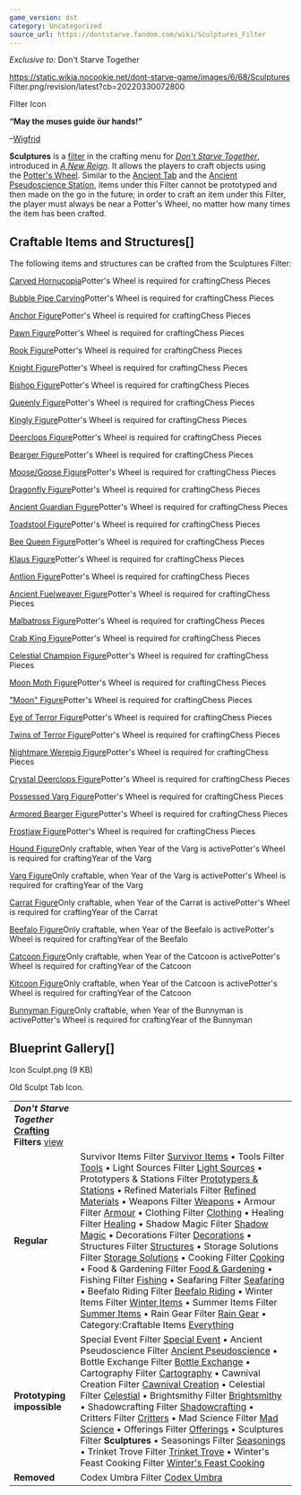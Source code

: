 ```yaml
---
game_version: dst
category: Uncategorized
source_url: https://dontstarve.fandom.com/wiki/Sculptures_Filter
---
```


*Exclusive to:* Don't Starve Together

 https://static.wikia.nocookie.net/dont-starve-game/images/6/68/Sculptures Filter.png/revision/latest?cb=20220330072800 

Filter Icon

 

**“**May the muses guide öur hands!**”**

–[Wigfrid](/wiki/Wigfrid "Wigfrid")

**Sculptures** is a [filter](/wiki/Crafting#Crafting_Filter "Crafting") in the crafting menu for *[Don't Starve Together](/wiki/Don%27t_Starve_Together "Don't Starve Together")*, introduced in *[A New Reign](/wiki/A_New_Reign "A New Reign")*. It allows the players to craft objects using the [Potter's Wheel](/wiki/Potter%27s_Wheel "Potter's Wheel"). Similar to the [Ancient Tab](/wiki/Ancient_Tab "Ancient Tab") and the [Ancient Pseudoscience Station](/wiki/Ancient_Pseudoscience_Station "Ancient Pseudoscience Station"), items under this Filter cannot be prototyped and then made on the go in the future; in order to craft an item under this Filter, the player must always be near a Potter's Wheel, no matter how many times the item has been crafted.

## Craftable Items and Structures[]

The following items and structures can be crafted from the Sculptures Filter:

[Carved Hornucopia](/wiki/Chess_Pieces#Carved_Hornucopia "Chess Pieces")Potter's Wheel is required for craftingChess Pieces

[Bubble Pipe Carving](/wiki/Chess_Pieces#Bubble_Pipe_Carving "Chess Pieces")Potter's Wheel is required for craftingChess Pieces

[Anchor Figure](/wiki/Chess_Pieces#Anchor_Figure "Chess Pieces")Potter's Wheel is required for craftingChess Pieces

[Pawn Figure](/wiki/Chess_Pieces#Pawn_Figure "Chess Pieces")Potter's Wheel is required for craftingChess Pieces

[Rook Figure](/wiki/Chess_Pieces#Rook_Figure "Chess Pieces")Potter's Wheel is required for craftingChess Pieces

[Knight Figure](/wiki/Chess_Pieces#Knight_Figure "Chess Pieces")Potter's Wheel is required for craftingChess Pieces

[Bishop Figure](/wiki/Chess_Pieces#Bishop_Figure "Chess Pieces")Potter's Wheel is required for craftingChess Pieces

[Queenly Figure](/wiki/Chess_Pieces#Queenly_Figure "Chess Pieces")Potter's Wheel is required for craftingChess Pieces

[Kingly Figure](/wiki/Chess_Pieces#Kingly_Figure "Chess Pieces")Potter's Wheel is required for craftingChess Pieces

[Deerclops Figure](/wiki/Chess_Pieces#Deerclops_Figure "Chess Pieces")Potter's Wheel is required for craftingChess Pieces

[Bearger Figure](/wiki/Chess_Pieces#Bearger_Figure "Chess Pieces")Potter's Wheel is required for craftingChess Pieces

[Moose/Goose Figure](/wiki/Chess_Pieces#Moose/Goose_Figure "Chess Pieces")Potter's Wheel is required for craftingChess Pieces

[Dragonfly Figure](/wiki/Chess_Pieces#Dragonfly_Figure "Chess Pieces")Potter's Wheel is required for craftingChess Pieces

[Ancient Guardian Figure](/wiki/Chess_Pieces#Ancient_Guardian_Figure "Chess Pieces")Potter's Wheel is required for craftingChess Pieces

[Toadstool Figure](/wiki/Chess_Pieces#Toadstool_Figure "Chess Pieces")Potter's Wheel is required for craftingChess Pieces

[Bee Queen Figure](/wiki/Chess_Pieces#Bee_Queen_Figure "Chess Pieces")Potter's Wheel is required for craftingChess Pieces

[Klaus Figure](/wiki/Chess_Pieces#Klaus_Figure "Chess Pieces")Potter's Wheel is required for craftingChess Pieces

[Antlion Figure](/wiki/Chess_Pieces#Antlion_Figure "Chess Pieces")Potter's Wheel is required for craftingChess Pieces

[Ancient Fuelweaver Figure](/wiki/Chess_Pieces#Ancient_Fuelweaver_Figure "Chess Pieces")Potter's Wheel is required for craftingChess Pieces

[Malbatross Figure](/wiki/Chess_Pieces#Malbatross_Figure "Chess Pieces")Potter's Wheel is required for craftingChess Pieces

[Crab King Figure](/wiki/Chess_Pieces#Crab_King_Figure "Chess Pieces")Potter's Wheel is required for craftingChess Pieces

[Celestial Champion Figure](/wiki/Chess_Pieces#Celestial_Champion_Figure "Chess Pieces")Potter's Wheel is required for craftingChess Pieces

[Moon Moth Figure](/wiki/Chess_Pieces#Moon_Moth_Figure "Chess Pieces")Potter's Wheel is required for craftingChess Pieces

["Moon" Figure](/wiki/Chess_Pieces#"Moon"_Figure "Chess Pieces")Potter's Wheel is required for craftingChess Pieces

[Eye of Terror Figure](/wiki/Chess_Pieces#Eye_of_Terror_Figure "Chess Pieces")Potter's Wheel is required for craftingChess Pieces

[Twins of Terror Figure](/wiki/Chess_Pieces#Twins_of_Terror_Figure "Chess Pieces")Potter's Wheel is required for craftingChess Pieces

[Nightmare Werepig Figure](/wiki/Chess_Pieces#Nightmare_Werepig_Figure "Chess Pieces")Potter's Wheel is required for craftingChess Pieces

[Crystal Deerclops Figure](/wiki/Chess_Pieces#Crystal_Deerclops_Figure "Chess Pieces")Potter's Wheel is required for craftingChess Pieces

[Possessed Varg Figure](/wiki/Chess_Pieces#Possessed_Varg_Figure "Chess Pieces")Potter's Wheel is required for craftingChess Pieces

[Armored Bearger Figure](/wiki/Chess_Pieces#Armored_Bearger_Figure "Chess Pieces")Potter's Wheel is required for craftingChess Pieces

[Frostjaw Figure](/wiki/Chess_Pieces#Frostjaw_Figure "Chess Pieces")Potter's Wheel is required for craftingChess Pieces

[Hound Figure](/wiki/Year_of_the_Varg#Figures "Year of the Varg")Only craftable, when Year of the Varg is activePotter's Wheel is required for craftingYear of the Varg

[Varg Figure](/wiki/Year_of_the_Varg#Figures "Year of the Varg")Only craftable, when Year of the Varg is activePotter's Wheel is required for craftingYear of the Varg

[Carrat Figure](/wiki/Year_of_the_Carrat#Carrat_Figure "Year of the Carrat")Only craftable, when Year of the Carrat is activePotter's Wheel is required for craftingYear of the Carrat

[Beefalo Figure](/wiki/Year_of_the_Beefalo#Beefalo_Figure "Year of the Beefalo")Only craftable, when Year of the Beefalo is activePotter's Wheel is required for craftingYear of the Beefalo

[Catcoon Figure](/wiki/Year_of_the_Catcoon#Figures "Year of the Catcoon")Only craftable, when Year of the Catcoon is activePotter's Wheel is required for craftingYear of the Catcoon

[Kitcoon Figure](/wiki/Year_of_the_Catcoon#Figures "Year of the Catcoon")Only craftable, when Year of the Catcoon is activePotter's Wheel is required for craftingYear of the Catcoon

[Bunnyman Figure](/wiki/Year_of_the_Bunnyman#Figure "Year of the Bunnyman")Only craftable, when Year of the Bunnyman is activePotter's Wheel is required for craftingYear of the Bunnyman

## Blueprint Gallery[]

Icon Sculpt.png (9 KB)

Old Sculpt Tab Icon.

|  |  |
| --- | --- |
| ***Don't Starve Together* [Crafting](/wiki/Crafting "Crafting") Filters** [view](/wiki/Template:Crafting_Filters "Template:Crafting Filters") | |
| **Regular** | Survivor Items Filter [Survivor Items](/wiki/Survivor_Items_Filter "Survivor Items Filter") • Tools Filter [Tools](/wiki/Tools_Filter "Tools Filter") • Light Sources Filter [Light Sources](/wiki/Light_Sources_Filter "Light Sources Filter") • Prototypers & Stations Filter [Prototypers & Stations](/wiki/Prototypers_%26_Stations_Filter "Prototypers & Stations Filter") • Refined Materials Filter [Refined Materials](/wiki/Refined_Materials_Filter "Refined Materials Filter") • Weapons Filter [Weapons](/wiki/Weapons_Filter "Weapons Filter") • Armour Filter [Armour](/wiki/Armour_Filter "Armour Filter") • Clothing Filter [Clothing](/wiki/Clothing_Filter "Clothing Filter") • Healing Filter [Healing](/wiki/Healing_Filter "Healing Filter") • Shadow Magic Filter [Shadow Magic](/wiki/Shadow_Magic_Filter "Shadow Magic Filter") • Decorations Filter [Decorations](/wiki/Decorations_Filter "Decorations Filter") • Structures Filter [Structures](/wiki/Structures_Filter "Structures Filter") • Storage Solutions Filter [Storage Solutions](/wiki/Storage_Solutions_Filter "Storage Solutions Filter") • Cooking Filter [Cooking](/wiki/Cooking_Filter "Cooking Filter") • Food & Gardening Filter [Food & Gardening](/wiki/Food_%26_Gardening_Filter "Food & Gardening Filter") • Fishing Filter [Fishing](/wiki/Fishing_Filter "Fishing Filter") • Seafaring Filter [Seafaring](/wiki/Seafaring_Filter "Seafaring Filter") • Beefalo Riding Filter [Beefalo Riding](/wiki/Beefalo_Riding_Filter "Beefalo Riding Filter") • Winter Items Filter [Winter Items](/wiki/Winter_Items_Filter "Winter Items Filter") • Summer Items Filter [Summer Items](/wiki/Summer_Items_Filter "Summer Items Filter") • Rain Gear Filter [Rain Gear](/wiki/Rain_Gear_Filter "Rain Gear Filter") • Category:Craftable Items [Everything](/wiki/Category:Craftable_Items "Category:Craftable Items") |
| **Prototyping impossible** | Special Event Filter [Special Event](/wiki/Special_Event_Filter "Special Event Filter") • Ancient Pseudoscience Filter [Ancient Pseudoscience](/wiki/Ancient_Pseudoscience_Filter "Ancient Pseudoscience Filter") • Bottle Exchange Filter [Bottle Exchange](/wiki/Bottle_Exchange_Filter "Bottle Exchange Filter") • Cartography Filter [Cartography](/wiki/Cartography_Filter "Cartography Filter") • Cawnival Creation Filter [Cawnival Creation](/wiki/Cawnival_Creation_Filter "Cawnival Creation Filter") • Celestial Filter [Celestial](/wiki/Celestial_Filter "Celestial Filter") • Brightsmithy Filter [Brightsmithy](/wiki/Brightsmithy_Filter "Brightsmithy Filter") • Shadowcrafting Filter [Shadowcrafting](/wiki/Shadowcrafting_Filter "Shadowcrafting Filter") • Critters Filter [Critters](/wiki/Critters_Filter "Critters Filter") • Mad Science Filter [Mad Science](/wiki/Mad_Science_Filter "Mad Science Filter") • Offerings Filter [Offerings](/wiki/Offerings_Filter "Offerings Filter") • Sculptures Filter **Sculptures** • Seasonings Filter [Seasonings](/wiki/Seasonings_Filter "Seasonings Filter") • Trinket Trove Filter [Trinket Trove](/wiki/Trinket_Trove_Filter "Trinket Trove Filter") • Winter's Feast Cooking Filter [Winter's Feast Cooking](/wiki/Winter%27s_Feast_Cooking_Filter "Winter's Feast Cooking Filter") |
| **Removed** | Codex Umbra Filter [Codex Umbra](/wiki/Codex_Umbra_Filter "Codex Umbra Filter") |
